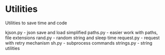 # Utilities
Utilities to save time and code

kjson.py - json save and load simplified
paths.py - easier work with paths, file extensions
rand.py - random string and sleep time
request.py - request with retry mechanism
sh.py - subprocess commands
strings.py - string utilities
